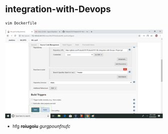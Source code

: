 # integration-with-Devops
```
vim Dockerfile
```


![](SS/Job1a.PNG)


- hfg **roiugoiu** *gurgpounfnufc*




